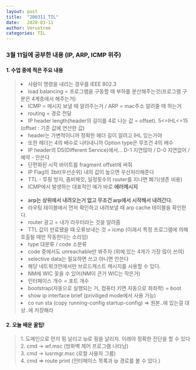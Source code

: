```yaml
---
layout: post
title:  "200311_TIL"
date:   2020-03-11
author: Verustree
categories: TIL
---
```


<h3>3월 11일에 공부한 내용 (IP, ARP, ICMP 위주)</h3>

<p>
<h4>1. 수업 중에 적은 주요 내용</h4><blockquote>
<li>사람이 명령을 내리는 경우를 IEEE 802.3</li>
<li>load balancing = 프로그램을 구동할 때 부하를 분산해주는것(프로그램 구분은 4계층에서 해주는거)</li>
<li>ICMP = 메시지 보낼 때 알려주는거   /   ARP  = mac주소 알려줄 때 하는거</li>
<li>routing = 경로 전달</li>
<li>IP header length(header의 길이를 4로 나눈 값 = offset).   5<=IHL<=15  (offset : 기준 값에 연산한 값)</li>
<li>header는 가변적이니까 정확한 헤더 길이 알려고 IHL 있는거야</li>
<li>또한 헤더는 4의 배수로 나타내니까 Option type은 무조건 4의 배수</li>
<li>IP header의 DS(Different Service)에서... D-1 지연많아  /  D-0 지연없어  /  예약 - 안쓴다</li>
<li>단편화된 시작 바이트를 fragment offset에 써줘</li>
<li>IP Flag의 3bit(우선순위) 내의 값이 높으면 우선처리해준다</li>
<li>TTL - 루핑 방지, 좀비패킷, 일정횟수의 router를 지나면 폐기(생존 비용)</li>
<li>ICMP에서 발생하는 대표적인 예가 바로 <strong>에러메시지</strong></li>
<br>
<li><strong>arp는 상위에서 내려오는거 없고 무조건 arp에서 시작해서 내려간다.</strong></li>
<li>라우팅 테이블에서 먼저 확인하고 내려보낼 때 arp cache 테이블을 확인한다.</li>
<li>router 광고 = 내가 라우터라는 것을 알려줌</li>
<li>TTL 값이 만료됐을 때 오류보내는 것 = icmp (이래서 특정 프로그램에 의해 호출될 때만 작동한다는 소리임)</li>
<li>type 대분류  /  code 소분류</li>
<li>code 중에서도 unreachable만 봐주자 (위에 있는 4개가 가장 많이 쓰여)</li>
<li>selective data는 필요하면 쓰고 아니면 안쓴다</li>
<li>해당 네트워크안에서만 브로드캐스트 메시지를 사용할 수 있다.</li>
<li>NM에 WIC 꽂을 수 있어(NM이 큰거  WIC는 작은거)</li>
<li>인터페이스 개수 = 포트 개수</li>
<li>bootstrap(자동으로 실행되는 거, 컴퓨터 키면 자동으로 좌좌좍) = boot</li>
<li>show ip interface brief (priviliged mode에서 사용 가능)</li>
<li>co run sta (copy running-config startup-config)  =>  원본..에 있는걸 대상..에 저장해라</li></blockquote>
</p>

<p>
<h4>2. 오늘 배운 꿀팁!</h4><blockquote>
1. 도메인으로 먼저 핑 날리고 ip로 핑을 날리자.  이래야 정확한 진단을 할 수 있다<br>
2. cmd -> wf.msc (방화벽 제어 프로그램 나타남)<br>
3. cmd -> lusrmgr.msc (로컬 사용자 그룹)<br>
4. cmd  => route print (인터페이스 목록과 ip 경로를 볼 수 있다.)</blockquote>
</p>
